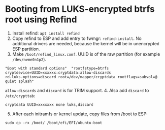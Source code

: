 # Booting from LUKS-encrypted btrfs root using Refind
1. Install refind: `apt install refind`
2. Copy refind to ESP and add entry to fwmgr: `refind-install`. No additional drivers are needed, because the kernel will be in unencrypted ESP partition.
3. Make `/boot/refind_linux.conf`. UUID is of the raw partition (for example `/dev/nvme0n1p2`).
```
"Boot with standard options"  "rootfstype=btrfs cryptdevice=UUID=xxxxxx:cryptdata:allow-discards rd.luks.options=discard root=/dev/mapper/cryptdata rootflags=subvol=@ quiet splash"
```
`allow-discards` and `discard` is for TRIM support.
4. Also add `discard` to `/etc/crypttab`:
```
cryptdata UUID=xxxxxxx none luks,discard
```
5. After each initramfs or kernel update, copy files from /boot to ESP:
```
sudo cp -rx /boot/ /boot/efi/EFI/ubuntu-boot
```